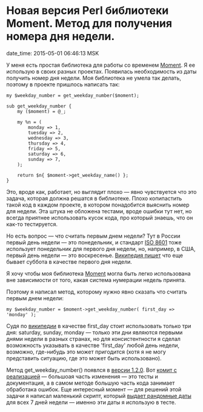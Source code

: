 # Новая версия Perl библиотеки Moment. Метод для получения номера дня недели.

date_time: 2015-05-01 06:46:13 MSK

У меня есть простая библиотека для работы со временем [Moment][cpan]. Я ее
использую в своих разных проектах. Появилась необходимость из даты получить
номер дня недели. Моя библиотека не умела так делать, поэтому в проекте
пришлось написать так:

    my $weekday_number = get_weekday_number($moment);

    sub get_weekday_number {
        my ($moment) = @_;

        my %n = (
            monday => 1,
            tuesday => 2,
            wednesday => 3,
            thursday => 4,
            friday => 5,
            saturday => 6,
            sunday => 7,
        );

        return $n{ $moment->get_weekday_name() };
    }

Это, вроде как, работает, но выглядит плохо — явно чувствуется что это
задача, которая должна решатся в библиотеке. Плохо копипастить такой код
в каждом проекте, в котором понадобится выяснить номер для недели. Эта
штука не обложена тестами, вроде ошибки тут нет, но всегда приятнее
использовать кусок кода, про который знаешь, что он как-то тестируется.

Но есть вопрос — что считать первым днем недели? Тут в России первый день
недели — это понедельник, и стандарт [ISO 8601][iso] тоже использует
понедельник для первого дня недели, но, например, в США, первый день недели —
это воскресенье. [Википедия пишет][wikipedia] что еще бывает суббота в
качестве первого дня недели.

Я хочу чтобы моя библиотека [Moment][cpan] могла быть легко использована
вне зависимости от того, какая система нумерации недель принята.

Поэтому я написал метод, которому нужно явно сказать что считать первым днем
недели:

    my $weekday_number = $moment->get_weekday_number( first_day => 'monday' );

Судя по [википедии][wikipedia] в качестве first_day стоит использовать только
три дня: saturday, sunday, monday — только эти дни являются первыми днями
недели в разных странах, но для консистентности я сделал возможность
указывать в качестве 'first_day' любой день недели, возможно, где-нибудь
это может пригодится (хотя я не могу представить ситуацию, где это может
быть использовано).

Метод get_weekday_number() появлся в [версии 1.2.0](https://metacpan.org/release/BESSARABV/Moment-1.2.0).
Вот [комит с реализацией](https://github.com/bessarabov/Moment/commit/98be50c2dddae23ea05ddca1c40576e6ef075886) —
большоая часть изменения — это тесты и документация, а в самом методе
большую часть кода занимает обработака ошибок. Еще интересный момент — для
решений этой задачи я написал маленький скрипт, который [выдает рандомные
даты][rand] для всех 7 дней недели — именно эти даты я использую в тесте.

 [cpan]: https://metacpan.org/pod/Moment
 [wikipedia]: http://en.wikipedia.org/wiki/Names_of_the_days_of_the_week#Numbered_days_of_the_week
 [iso]: http://en.wikipedia.org/wiki/ISO_8601#Week_dates
 [rand]: https://gist.github.com/bessarabov/692476d1c7de5f5f09ec

